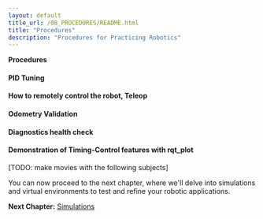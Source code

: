 ```yaml
---
layout: default
title_url: /08_PROCEDURES/README.html
title: "Procedures"
description: "Procedures for Practicing Robotics"
---
```


__Procedures__

#### PID Tuning

#### How to remotely control the robot, Teleop

#### Odometry Validation

#### Diagnostics health check

#### Demonstration of Timing-Control features with rqt_plot

[TODO: make movies with the following subjects]

You can now proceed to the next chapter, where we'll delve into simulations and virtual environments to test and refine your robotic applications.

__Next Chapter:__ [Simulations](../09_SIMULATIONS/README.md)